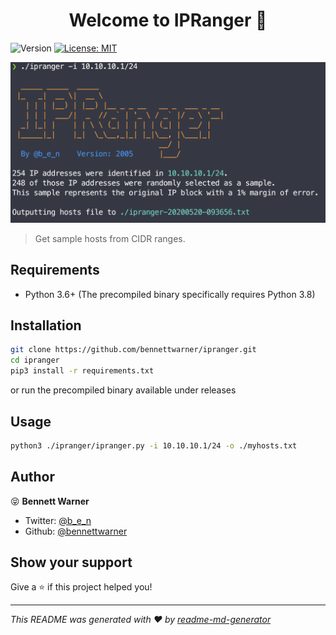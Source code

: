 <h1 align="center">Welcome to IPRanger 🤠</h1>
<p>
  <img alt="Version" src="https://img.shields.io/badge/version-2005-blue.svg?cacheSeconds=2592000" />
  <a href="#" target="_blank">
    <img alt="License: MIT" src="https://img.shields.io/badge/License-MIT-yellow.svg" />
  </a>
</p>

![IPRanger Screenshot](screenshot.png)

> Get sample hosts from CIDR ranges.

## Requirements
* Python 3.6+
(The precompiled binary specifically requires Python 3.8)

## Installation
```sh
git clone https://github.com/bennettwarner/ipranger.git
cd ipranger
pip3 install -r requirements.txt
```
or run the precompiled binary available under releases

## Usage

```sh
python3 ./ipranger/ipranger.py -i 10.10.10.1/24 -o ./myhosts.txt
```

## Author

😝 **Bennett Warner**

* Twitter: [@b_e_n](https://twitter.com/b_e_n)
* Github: [@bennettwarner](https://github.com/bennettwarner)


## Show your support

Give a ⭐️ if this project helped you!

***
_This README was generated with ❤️ by [readme-md-generator](https://github.com/kefranabg/readme-md-generator)_
